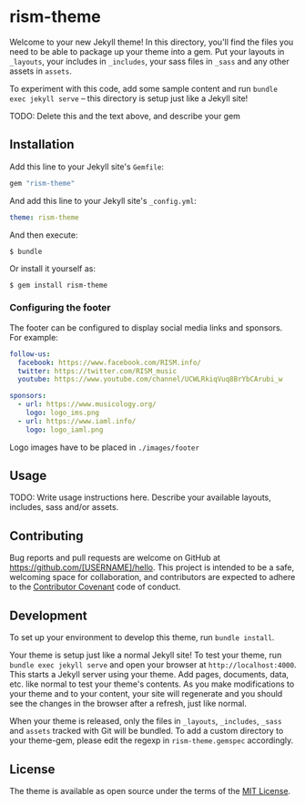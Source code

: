 # rism-theme

Welcome to your new Jekyll theme! In this directory, you'll find the files you need to be able to package up your theme into a gem. Put your layouts in `_layouts`, your includes in `_includes`, your sass files in `_sass` and any other assets in `assets`.

To experiment with this code, add some sample content and run `bundle exec jekyll serve` – this directory is setup just like a Jekyll site!

TODO: Delete this and the text above, and describe your gem


## Installation

Add this line to your Jekyll site's `Gemfile`:

```ruby
gem "rism-theme"
```

And add this line to your Jekyll site's `_config.yml`:

```yaml
theme: rism-theme
```

And then execute:

    $ bundle

Or install it yourself as:

    $ gem install rism-theme

### Configuring the footer

The footer can be configured to display social media links and sponsors. For example:

```yaml
follow-us:
  facebook: https://www.facebook.com/RISM.info/
  twitter: https://twitter.com/RISM_music
  youtube: https://www.youtube.com/channel/UCWLRkiqVuq8BrYbCArubi_w
```

```yaml
sponsors:
  - url: https://www.musicology.org/
    logo: logo_ims.png
  - url: https://www.iaml.info/
    logo: logo_iaml.png
```

Logo images have to be placed in `./images/footer`

## Usage

TODO: Write usage instructions here. Describe your available layouts, includes, sass and/or assets.

## Contributing

Bug reports and pull requests are welcome on GitHub at https://github.com/[USERNAME]/hello. This project is intended to be a safe, welcoming space for collaboration, and contributors are expected to adhere to the [Contributor Covenant](http://contributor-covenant.org) code of conduct.

## Development

To set up your environment to develop this theme, run `bundle install`.

Your theme is setup just like a normal Jekyll site! To test your theme, run `bundle exec jekyll serve` and open your browser at `http://localhost:4000`. This starts a Jekyll server using your theme. Add pages, documents, data, etc. like normal to test your theme's contents. As you make modifications to your theme and to your content, your site will regenerate and you should see the changes in the browser after a refresh, just like normal.

When your theme is released, only the files in `_layouts`, `_includes`, `_sass` and `assets` tracked with Git will be bundled.
To add a custom directory to your theme-gem, please edit the regexp in `rism-theme.gemspec` accordingly.

## License

The theme is available as open source under the terms of the [MIT License](https://opensource.org/licenses/MIT).

